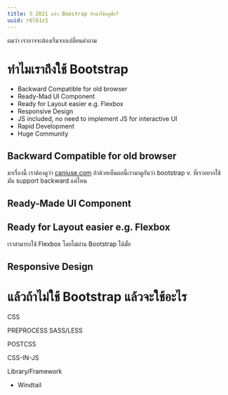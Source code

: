 ```yaml
---
title: ปี 2021 แล้ว Boostrap ยังน่าใช้อยู่มั้ย?
uuid: r6lb1z1
---
```


ผมว่า เราอาจจะต้องเริ่มจากเปลี่ยนคำถาม

# ทำไมเราถึงใช้ Bootstrap

- Backward Compatible for old browser
- Ready-Mad UI Component
- Ready for Layout easier e.g. Flexbox
- Responsive Design
- JS included, no need to implement JS for interactive UI
- Rapid Development
- Huge Community

## Backward Compatible for old browser

มาเรื่องนี้ เราต้องดูว่า [caniuse.com](http://caniuse.com) ถ้าด้วยเห็นผลนี้เรามาดูกันว่า bootstrap v. ที่เราอยากใช้ มัน support backward แค่ไหน

## Ready-Made UI Component

## Ready for Layout easier e.g. Flexbox

เราสามารถใช้ Flexbox โดยไม่ผ่าน Bootstrap ได้มั้ย

## Responsive Design

# แล้วถ้าไม่ใช้ Bootstrap แล้วจะใช้อะไร

CSS

PREPROCESS SASS/LESS

POSTCSS

CSS-IN-JS

Library/Framework

- Windtail
